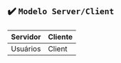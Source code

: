 ## ✔️ `Modelo Server/Client`  

### 
| Servidor     | Cliente  |
| ----------- | -----------|
| Usuários  | Client | Banco de Dados |